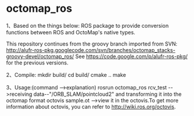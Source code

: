 octomap_ros
===========
1、Based on the things below:
ROS package to provide conversion functions between ROS and OctoMap's native types.

This repository continues from the groovy branch imported from SVN: 
http://alufr-ros-pkg.googlecode.com/svn/branches/octomap_stacks-groovy-devel/octomap_ros/ 
See https://code.google.com/p/alufr-ros-pkg/ for the previous versions.

2、Compile:
mkdir build/
cd build/
cmake ..
make

3、Usage:(command -->explanation)
rosrun octomap_ros rcv_test -->receiving data--"/ORB_SLAM/pointcloud2" and transforming it into the octomap format
octovis sample.ot -->view it in the octovis.To get more information about octovis, you can refer to http://wiki.ros.org/octovis.
